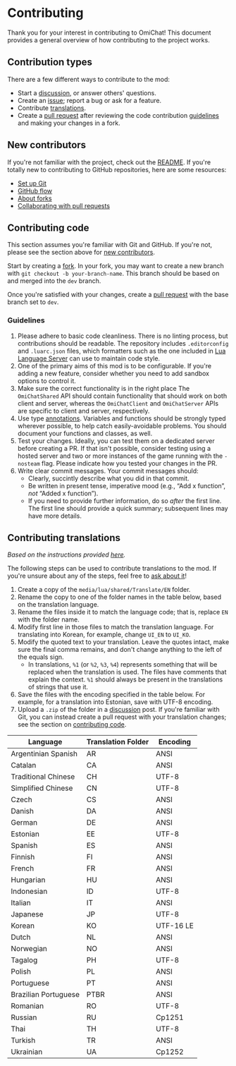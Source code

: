 # Contributing

Thank you for your interest in contributing to OmiChat!
This document provides a general overview of how contributing to the project works.

## Contribution types

There are a few different ways to contribute to the mod:

- Start a [discussion](https://github.com/omarkmu/pz-omichat/discussions), or answer others' questions.
- Create an [issue](https://github.com/omarkmu/pz-omichat/issues/new/choose); report a bug or ask for a feature.
- Contribute [translations](#contributing-translations).
- Create a [pull request](https://github.com/omarkmu/pz-omichat/compare) after reviewing the code contribution [guidelines](#contributing-code) and making your changes in a fork.

## New contributors

If you're not familiar with the project, check out the [README](../docs/README.md).
If you're totally new to contributing to GitHub repositories, here are some resources:

- [Set up Git](https://docs.github.com/en/get-started/quickstart/set-up-git)
- [GitHub flow](https://docs.github.com/en/get-started/quickstart/github-flow)
- [About forks](https://docs.github.com/en/pull-requests/collaborating-with-pull-requests/working-with-forks/about-forks)
- [Collaborating with pull requests](https://docs.github.com/en/pull-requests/collaborating-with-pull-requests)

## Contributing code

This section assumes you're familiar with Git and GitHub.
If you're not, please see the section above for [new contributors](#new-contributors).

Start by creating a [fork](https://github.com/omarkmu/pz-omichat/fork).
In your fork, you may want to create a new branch with `git checkout -b your-branch-name`.
This branch should be based on and merged into the `dev` branch.

Once you're satisfied with your changes, create a [pull request](https://github.com/omarkmu/pz-omichat/compare) with the base branch set to `dev`.

### Guidelines

1. Please adhere to basic code cleanliness.
There is no linting process, but contributions should be readable.
The repository includes `.editorconfig` and `.luarc.json` files, which formatters such as the one included in [Lua Language Server](https://github.com/luals/lua-language-server) can use to maintain code style.
2. One of the primary aims of this mod is to be configurable.
If you're adding a new feature, consider whether you need to add sandbox options to control it.
3. Make sure the correct functionality is in the right place
 The `OmiChatShared` API should contain functionality that should work on both client and server, whereas the `OmiChatClient` and `OmiChatServer` APIs are specific to client and server, respectively.
4. Use type [annotations](https://luals.github.io/wiki/annotations).
Variables and functions should be strongly typed wherever possible, to help catch easily-avoidable problems.
You should document your functions and classes, as well.
5. Test your changes.
Ideally, you can test them on a dedicated server before creating a PR.
If that isn't possible, consider testing using a hosted server and two or more instances of the game running with the `-nosteam` flag.
Please indicate how you tested your changes in the PR.
6. Write clear commit messages. Your commit messages should:
    - Clearly, succintly describe what you did in that commit.
    - Be written in present tense, imperative mood (e.g., “Add x function”, *not* “Added x function”).
    - If you need to provide further information, do so *after* the first line. The first line should provide a quick summary; subsequent lines may have more details.

## Contributing translations
*Based on the instructions provided [here](https://steamcommunity.com/sharedfiles/filedetails/?id=3006690572).*

The following steps can be used to contribute translations to the mod. If you're unsure about any of the steps, feel free to [ask about it](https://github.com/omarkmu/pz-omichat/discussions/new?category=q-a)!

1. Create a copy of the `media/lua/shared/Translate/EN` folder.
2. Rename the copy to one of the folder names in the table below, based on the translation language.
3. Rename the files inside it to match the language code; that is, replace `EN` with the folder name.
4. Modify first line in those files to match the translation language.
For translating into Korean, for example, change `UI_EN` to `UI_KO`.
5. Modify the quoted text to your translation.
Leave the quotes intact, make sure the final comma remains, and don't change anything to the left of the equals sign.
    - In translations, `%1` (or `%2`, `%3`, `%4`) represents something that will be replaced when the translation is used.
    The files have comments that explain the context.
    `%1` should always be present in the translations of strings that use it.
6. Save the files with the encoding specified in the table below. For example, for a translation into Estonian, save with UTF-8 encoding.
7. Upload a `.zip` of the folder in a [discussion](https://github.com/omarkmu/pz-omichat/discussions/new?category=translation) post.
If you're familiar with Git, you can instead create a pull request with your translation changes; see the section on [contributing code](#contributing-code).

| Language             | Translation Folder | Encoding  |
| -------------------- | ------------------ | --------- |
| Argentinian Spanish  | AR                 | ANSI      |
| Catalan              | CA                 | ANSI      |
| Traditional Chinese  | CH                 | UTF-8     |
| Simplified Chinese   | CN                 | UTF-8     |
| Czech                | CS                 | ANSI      |
| Danish               | DA                 | ANSI      |
| German               | DE                 | ANSI      |
| Estonian             | EE                 | UTF-8     |
| Spanish              | ES                 | ANSI      |
| Finnish              | FI                 | ANSI      |
| French               | FR                 | ANSI      |
| Hungarian            | HU                 | ANSI      |
| Indonesian           | ID                 | UTF-8     |
| Italian              | IT                 | ANSI      |
| Japanese             | JP                 | UTF-8     |
| Korean               | KO                 | UTF-16 LE |
| Dutch                | NL                 | ANSI      |
| Norwegian            | NO                 | ANSI      |
| Tagalog              | PH                 | UTF-8     |
| Polish               | PL                 | ANSI      |
| Portuguese           | PT                 | ANSI      |
| Brazilian Portuguese | PTBR               | ANSI      |
| Romanian             | RO                 | UTF-8     |
| Russian              | RU                 | Cp1251    |
| Thai                 | TH                 | UTF-8     |
| Turkish              | TR                 | ANSI      |
| Ukrainian            | UA                 | Cp1252    |
